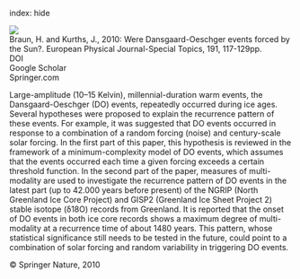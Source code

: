 index: hide

<div class="Citation">
    <div class="Citation-thumb CitationThumb-linked"  data-href="https://doi.org/10.1140/epjst/e2010-01345-5">
      <img src="https://static.claimspace.cloud/climate-study-static/refs/thumbs/5/Braun_and_Kurths_2010-thumb.png" />
    </div>

  <div class="Citation-body">
    <div class="Citation-text">Braun, H. and Kurths, J., 2010: Were Dansgaard-Oeschger events forced by the Sun?. <span class="Article-journal">European Physical Journal-Special Topics, </span><span class="Article-volume">191, </span>117-129pp.</div>
    <div class="Citation-links">
      <div class="CitationLink" data-href="https://doi.org/10.1140/epjst/e2010-01345-5">
        <div class="CitationLink-icon CitationLink-Doi"></div>
        <div class="CitationLink-text">DOI</div>
      </div>
      <div class="CitationLink" data-href="https://scholar.google.com/scholar?q=10.1140/epjst/e2010-01345-5">
        <div class="CitationLink-icon CitationLink-Scholar"></div>
        <div class="CitationLink-text">Google Scholar</div>
      </div>
      <div class="CitationLink" data-href="http://link.springer.com/article/10.1140%2Fepjst%2Fe2010-01345-5">
        <div class="CitationLink-icon CitationLink-Publisher"></div>
        <div class="CitationLink-text">Springer.com</div>
      </div>
    </div>
  </div>
</div>

Large-amplitude (10–15 Kelvin), millennial-duration warm events, the Dansgaard-Oeschger (DO) events, repeatedly occurred during ice ages. Several hypotheses were proposed to explain the recurrence pattern of these events. For example, it was suggested that DO events occurred in response to a combination of a random forcing (noise) and century-scale solar forcing. In the first part of this paper, this hypothesis is reviewed in the framework of a minimum-complexity model of DO events, which assumes that the events occurred each time a given forcing exceeds a certain threshold function. In the second part of the paper, measures of multi-modality are used to investigate the recurrence pattern of DO events in the latest part (up to 42.000 years before present) of the NGRIP (North Greenland Ice Core Project) and GISP2 (Greenland Ice Sheet Project 2) stable isotope (δ18O) records from Greenland. It is reported that the onset of DO events in both ice core records shows a maximum degree of multi-modality at a recurrence time of about 1480 years. This pattern, whose statistical significance still needs to be tested in the future, could point to a combination of solar forcing and random variability in triggering DO events.

<div class="Citation-copy">
&copy; Springer Nature, 2010
</div>